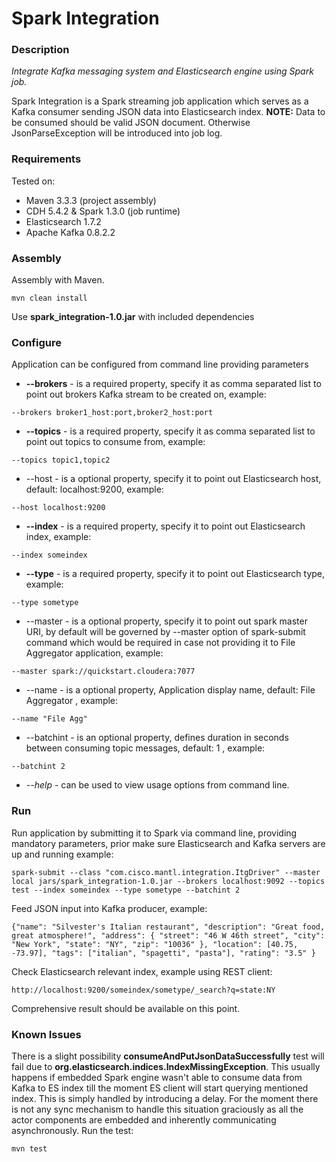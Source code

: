 Spark Integration
=================

### Description
*Integrate Kafka messaging system and Elasticsearch engine using Spark job.*

Spark Integration is a Spark streaming job application which serves as a Kafka consumer sending JSON data into Elasticsearch index. **NOTE:** Data to be consumed should be valid JSON document. Otherwise JsonParseException will be introduced into job log.

### Requirements
Tested on:

* Maven 3.3.3 (project assembly)
* CDH 5.4.2 & Spark 1.3.0 (job runtime)
* Elasticsearch 1.7.2
* Apache Kafka 0.8.2.2


### Assembly
Assembly with Maven.  

```
mvn clean install
```
Use **spark_integration-1.0.jar** with included dependencies

### Configure
Application can be configured from command line providing parameters

* **--brokers** - is a required property, specify it as comma separated list to point out brokers Kafka stream to be created on, example:
```
--brokers broker1_host:port,broker2_host:port
```
* **--topics** - is a required property, specify it as comma separated list to point out topics to consume from, example:
```
--topics topic1,topic2
```
* --host - is a optional property, specify it to point out Elasticsearch host, default: localhost:9200, example:
```
--host localhost:9200
```
* **--index** - is a required property, specify it to point out Elasticsearch index, example:
```
--index someindex
```
* **--type** - is a required property, specify it to point out Elasticsearch type, example:
```
--type sometype
```
* --master - is a optional property, specify it to point out spark master URI, by default will be governed by --master option of spark-submit command which would be required in case not providing it to File Aggregator application, example: 
```
--master spark://quickstart.cloudera:7077
```
* --name - is a optional property, Application display name, default: File Aggregator , example:
```
--name "File Agg"
```
* --batchint - is an optional property, defines duration in seconds between consuming topic messages, default: 1 , example:
```
--batchint 2
```
* *--help* - can be used to view usage options from command line.

### Run
Run application by submitting it to Spark via command line, providing mandatory parameters, prior make sure Elasticsearch and Kafka servers are up and running example:

``` 
spark-submit --class "com.cisco.mantl.integration.ItgDriver" --master local jars/spark_integration-1.0.jar --brokers localhost:9092 --topics test --index someindex --type sometype --batchint 2
```
Feed JSON input into Kafka producer, example:
``` 
{"name": "Silvester's Italian restaurant", "description": "Great food, great atmosphere!", "address": { "street": "46 W 46th street", "city": "New York", "state": "NY", "zip": "10036" }, "location": [40.75, -73.97], "tags": ["italian", "spagetti", "pasta"], "rating": "3.5" }
```
Check Elasticsearch relevant index, example using REST client:
``` 
http://localhost:9200/someindex/sometype/_search?q=state:NY
```
Comprehensive result should be available on this point.

### Known Issues
There is a slight possibility **consumeAndPutJsonDataSuccessfully** test will fail due to **org.elasticsearch.indices.IndexMissingException**. This usually happens if embedded Spark engine wasn't able to consume data from Kafka to ES index till the moment ES client will start querying mentioned index.
This is simply handled by introducing a delay. For the moment there is not any sync mechanism to handle this situation graciously as all the actor components are embedded and inherently communicating asynchronously. Run the test:

``` 
mvn test
```